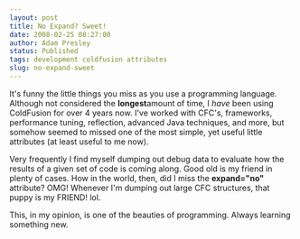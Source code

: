 ```yaml
---
layout: post
title: No Expand? Sweet!
date: 2008-02-25 08:27:00
author: Adam Presley
status: Published
tags: development coldfusion attributes
slug: no-expand-sweet
---
```


It's funny the little things you miss as you use a programming language.
Although not considered the **longest**amount of time, I *have* been
using ColdFusion for over 4 years now. I've worked with CFC's,
frameworks, performance tuning, reflection, advanced Java techniques,
and more, but somehow seemed to missed one of the most simple, yet
useful little attributes (at least useful to me now).  
  
Very frequently I find myself dumping out debug data to evaluate how the
results of a given set of code is coming along. Good old <CFDUMP> is
my friend in plenty of cases. How in the world, then, did I miss the
**expand="no"** attribute? OMG! Whenever I'm dumping out large CFC
structures, that puppy is my FRIEND! lol.  
  
This, in my opinion, is one of the beauties of programming. Always
learning something new.

